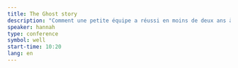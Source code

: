 ```yaml
---
title: The Ghost story
description: "Comment une petite équipe a réussi en moins de deux ans à s'imposer comme un acteur important de la publication en ligne, en toute transparence et en relevant des challenges marketing et techniques."
speaker: hannah
type: conference
symbol: well
start-time: 10:20
lang: en
---
```

